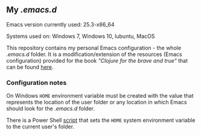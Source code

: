 ## My *.emacs.d*

Emacs version currently used: 25.3-x86_64

Systems used on: Windows 7, Windows 10, lubuntu, MacOS

This repository contains my personal Emacs configuration - the whole
*.emacs.d* folder. It is a modification/extension of the resources
(Emacs configuration) provided for the book *"Clojure for the brave and true"*
that can be found [here](https://www.nostarch.com/clojure).

### Configuration notes

On Windows `HOME` environment variable must be created with the value that represents
the location of the user folder or any location in which Emacs should
look for the *.emacs.d* folder.

There is a Power Shell [script](tools/win_set_home_variable.ps1) that sets the `HOME`
system environment variable to the current user's folder.
